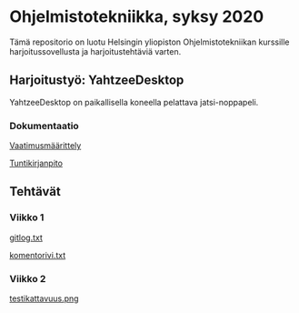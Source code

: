 # Ohjelmistotekniikka, syksy 2020

Tämä repositorio on luotu Helsingin yliopiston Ohjelmistotekniikan kurssille harjoitussovellusta ja harjoitustehtäviä varten.

## Harjoitustyö: YahtzeeDesktop

YahtzeeDesktop on paikallisella koneella pelattava jatsi-noppapeli.

### Dokumentaatio

[Vaatimusmäärittely](dokumentaatio/vaatimusmaarittely.md)

[Tuntikirjanpito](dokumentaatio/tuntikirjanpito.md)

## Tehtävät

### Viikko 1

[gitlog.txt](laskarit/viikko1/gitlog.txt)

[komentorivi.txt](laskarit/viikko1/komentorivi.txt)

### Viikko 2

[testikattavuus.png](laskarit/viikko2/testikattavuus.png)

